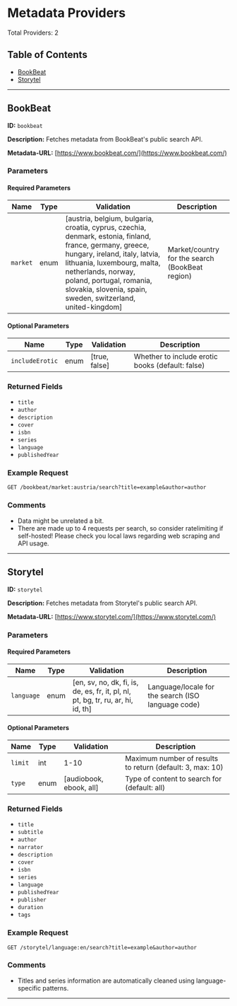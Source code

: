 # Metadata Providers

Total Providers: 2

## Table of Contents

- [BookBeat](#bookbeat)
- [Storytel](#storytel)

---

## BookBeat

**ID:** `bookbeat`

**Description:** Fetches metadata from BookBeat's public search API.

**Metadata-URL:** [https://www.bookbeat.com/](https://www.bookbeat.com/)

### Parameters

#### Required Parameters

| Name | Type | Validation | Description |
|------|------|------------|-------------|
| `market` | enum | [austria, belgium, bulgaria, croatia, cyprus, czechia, denmark, estonia, finland, france, germany, greece, hungary, ireland, italy, latvia, lithuania, luxembourg, malta, netherlands, norway, poland, portugal, romania, slovakia, slovenia, spain, sweden, switzerland, united-kingdom] | Market/country for the search (BookBeat region) |

#### Optional Parameters

| Name | Type | Validation | Description |
|------|------|------------|-------------|
| `includeErotic` | enum | [true, false] | Whether to include erotic books (default: false) |

### Returned Fields

- `title`
- `author`
- `description`
- `cover`
- `isbn`
- `series`
- `language`
- `publishedYear`

### Example Request

```
GET /bookbeat/market:austria/search?title=example&author=author
```

### Comments

- Data might be unrelated a bit.
- There are made up to 4 requests per search, so consider ratelimiting if self-hosted! Please check you local laws regarding web scraping and API usage.

---

## Storytel

**ID:** `storytel`

**Description:** Fetches metadata from Storytel's public search API.

**Metadata-URL:** [https://www.storytel.com/](https://www.storytel.com/)

### Parameters

#### Required Parameters

| Name | Type | Validation | Description |
|------|------|------------|-------------|
| `language` | enum | [en, sv, no, dk, fi, is, de, es, fr, it, pl, nl, pt, bg, tr, ru, ar, hi, id, th] | Language/locale for the search (ISO language code) |

#### Optional Parameters

| Name | Type | Validation | Description |
|------|------|------------|-------------|
| `limit` | int | 1-10 | Maximum number of results to return (default: 3, max: 10) |
| `type` | enum | [audiobook, ebook, all] | Type of content to search for (default: all) |

### Returned Fields

- `title`
- `subtitle`
- `author`
- `narrator`
- `description`
- `cover`
- `isbn`
- `series`
- `language`
- `publishedYear`
- `publisher`
- `duration`
- `tags`

### Example Request

```
GET /storytel/language:en/search?title=example&author=author
```

### Comments

- Titles and series information are automatically cleaned using language-specific patterns.

---

